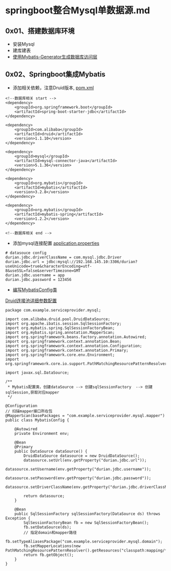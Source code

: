 # springboot整合Mysql单数据源.md
## 0x01、搭建数据库环境
- 安装Mysql
- 建库建表
- [使用Mybatis-Generator生成数据库访问层](https://github.com/DurianCoder/springboot-example/blob/master/notes/Mybatis-Generator生成数据访问层.md)

## 0x02、Springboot集成Mybatis
- 添加相关依赖，注意Druid版本, [pom.xml](https://github.com/DurianCoder/springboot-example/blob/master/common/pom.xml)
```
<!--数据库相关 start -->
<dependency>
    <groupId>org.springframework.boot</groupId>
    <artifactId>spring-boot-starter-jdbc</artifactId>
</dependency>

<dependency>
    <groupId>com.alibaba</groupId>
    <artifactId>druid</artifactId>
    <version>1.1.10</version>
</dependency>

<dependency>
    <groupId>mysql</groupId>
    <artifactId>mysql-connector-java</artifactId>
    <version>5.1.36</version>
</dependency>

<dependency>
    <groupId>org.mybatis</groupId>
    <artifactId>mybatis</artifactId>
    <version>3.2.8</version>
</dependency>

<dependency>
    <groupId>org.mybatis</groupId>
    <artifactId>mybatis-spring</artifactId>
    <version>1.2.2</version>
</dependency>

<!--数据库相关 end -->
```
- 添加mysql连接配置
[application.properties](https://github.com/DurianCoder/springboot-example/blob/master/service-provider/src/main/resources/application.properties)
```
# datasouce config
durian.jdbc.driverClassName = com.mysql.jdbc.Driver
durian.jdbc.url = jdbc:mysql://192.168.145.10:3306/durian?useUnicode=true&characterEncoding=utf-8&useSSL=false&serverTimezone=GMT
durian.jdbc.username = app
durian.jdbc.password = 123456
```

- [编写MybatisConfig类](https://github.com/DurianCoder/springboot-example/blob/master/service-provider/com.example.serviceprovider.mysql.datasource.MybatisConfig.java)

[Druid连接池详细参数配置](https://www.cnblogs.com/MaxElephant/p/8108304.html)
```
package com.example.serviceprovider.mysql;

import com.alibaba.druid.pool.DruidDataSource;
import org.apache.ibatis.session.SqlSessionFactory;
import org.mybatis.spring.SqlSessionFactoryBean;
import org.mybatis.spring.annotation.MapperScan;
import org.springframework.beans.factory.annotation.Autowired;
import org.springframework.context.annotation.Bean;
import org.springframework.context.annotation.Configuration;
import org.springframework.context.annotation.Primary;
import org.springframework.core.env.Environment;
import org.springframework.core.io.support.PathMatchingResourcePatternResolver;

import javax.sql.DataSource;

/**
 * Mybatis配置类，创建dataSource --> 创建sqlSessionFactory  --> 创建sqlSession,获取对应mapper
 */

@Configuration
// 扫描mapper接口所在包
@MapperScan(basePackages = "com.example.serviceprovider.mysql.mapper")
public class MybatisConfig {

    @Autowired
    private Environment env;

    @Bean
    @Primary
    public DataSource dataSource() {
        DruidDataSource datasource = new DruidDataSource();
        datasource.setUrl(env.getProperty("durian.jdbc.url"));
        datasource.setUsername(env.getProperty("durian.jdbc.username"));
        datasource.setPassword(env.getProperty("durian.jdbc.password"));
        datasource.setDriverClassName(env.getProperty("durian.jdbc.driverClassName"));

        return datasource;
    }

    @Bean
    public SqlSessionFactory sqlSessionFactory(DataSource ds) throws Exception {
        SqlSessionFactoryBean fb = new SqlSessionFactoryBean();
        fb.setDataSource(ds);
        // 指定domain和mapper路径
        fb.setTypeAliasesPackage("com.example.serviceprovider.mysql.domain");
        fb.setMapperLocations(new PathMatchingResourcePatternResolver().getResources("classpath:mapping/*.xml"));
        return fb.getObject();
    }
}

```